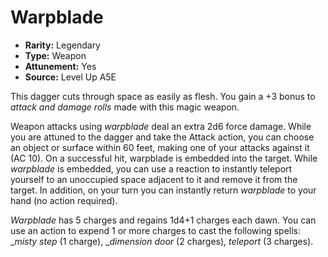 
# Warpblade

* **Rarity:** Legendary
* **Type:** Weapon
* **Attunement:** Yes
* **Source:** Level Up A5E


This dagger cuts through space as easily as flesh. You gain a +3 bonus to _attack and damage rolls_  made with this magic weapon.

Weapon attacks using _warpblade_ deal an extra 2d6 force damage. While you are attuned to the dagger and take the Attack action, you can choose an object or surface within 60 feet, making one of your attacks against it (AC 10). On a successful hit, warpblade is embedded into the target. While _warpblade_ is embedded, you can use a reaction to instantly teleport yourself to an unoccupied space adjacent to it and remove it from the target. In addition, on your turn you can instantly return _warpblade_ to your hand (no action required).

_Warpblade_ has 5 charges and regains 1d4+1 charges each dawn. You can use an action to expend 1 or more charges to cast the following spells: __misty step_  (1 charge), __dimension door_ (2 charges), _teleport_  (3 charges).
